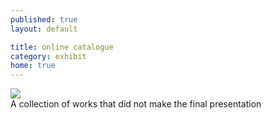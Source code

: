 ```yaml
---
published: true
layout: default

title: online catalogue
category: exhibit
home: true
---
```


<img src="https://c2.staticflickr.com/8/7244/26823201205_abb8968c9f_c.jpg">
<br>
A collection of works that did not make the final presentation
